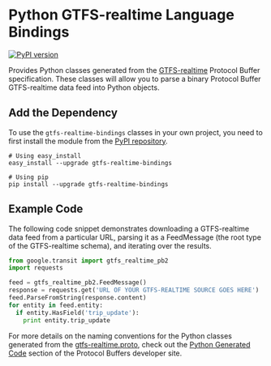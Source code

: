 # Python GTFS-realtime Language Bindings

[![PyPI version](https://badge.fury.io/py/gtfs-realtime-bindings.svg)](http://badge.fury.io/py/gtfs-realtime-bindings)

Provides Python classes generated from the
[GTFS-realtime](https://developers.google.com/transit/gtfs-realtime/) Protocol
Buffer specification.  These classes will allow you to parse a binary Protocol
Buffer GTFS-realtime data feed into Python objects.

## Add the Dependency

To use the `gtfs-realtime-bindings` classes in your own project, you need to
first install the module from the
[PyPI repository](https://pypi.python.org/pypi/gtfs-realtime-bindings).

```
# Using easy_install
easy_install --upgrade gtfs-realtime-bindings

# Using pip
pip install --upgrade gtfs-realtime-bindings
```

## Example Code

The following code snippet demonstrates downloading a GTFS-realtime data feed
from a particular URL, parsing it as a FeedMessage (the root type of the
GTFS-realtime schema), and iterating over the results.

```python
from google.transit import gtfs_realtime_pb2
import requests

feed = gtfs_realtime_pb2.FeedMessage()
response = requests.get('URL OF YOUR GTFS-REALTIME SOURCE GOES HERE')
feed.ParseFromString(response.content)
for entity in feed.entity:
  if entity.HasField('trip_update'):
    print entity.trip_update
```

For more details on the naming conventions for the Python classes generated
from the
[gtfs-realtime.proto](https://developers.google.com/transit/gtfs-realtime/gtfs-realtime-proto),
check out the
[Python Generated Code](https://developers.google.com/protocol-buffers/docs/reference/python-generated)
section of the Protocol Buffers developer site.
